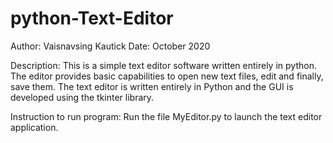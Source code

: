 # python-Text-Editor
Author: Vaisnavsing Kautick
Date: October 2020

Description:
This is a simple text editor software written entirely in python. The editor provides basic capabilities to open new text files, edit and finally, save them. The text editor is written entirely in Python and the GUI is developed using the tkinter library.



Instruction to run program:
	Run the file MyEditor.py to launch the text editor application.
